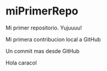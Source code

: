  # miPrimerRepo
Mi primer repositorio. Yujuuuu! 

Mi primera contribucion local a GitHub

Un commit mas desde GitHub

Hola caracol 
